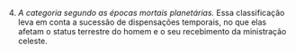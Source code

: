 ﻿4. <em>A categoria segundo as épocas mortais planetárias.</em> Essa classificação leva em conta a sucessão de dispensações temporais, no que elas afetam o status terrestre do homem e o seu recebimento da ministração celeste.